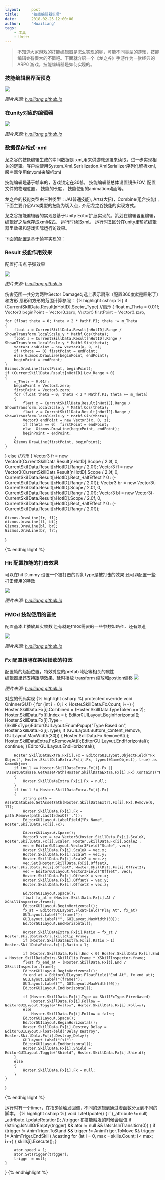 ```yaml
---
layout:     post
title:      "技能编辑器实现"
date:       2018-02-25 12:00:00
author:     "Huailiang"
tags:
    - 工具
    - Unity
---
```



> 不知道大家游戏的技能编辑器是怎么实现的呢，可能不同类型的游戏，技能编辑会有很大的不同吧。下面就介绍一个《龙之谷》手游作为一款经典的 ARPG 游戏，技能编辑器是如何实现的。

### 技能编辑器界面预览
![](/img/post-skill/gif1.gif)

*图片来源: [huailiang.github.io][i3]*


### 在unity对应的编辑器

![](/img/post-skill/skill1.jpg)

*图片来源: [huailiang.github.io][i3]*

### 数据保存格式-xml
龙之谷的技能编辑生成的中间数据是 xml,用来供游戏逻辑来读取，进一步实现相关的逻辑。客户端使用System.Xml.Serialization.XmlSerializer序列化解析xml,服务器使用tinyxml来解析xml

技能编辑是基于帧率的，游戏锁定在30帧。 技能编辑器总体设置镜头FOV, 配置文件的物理位置， 技能的长度， 技能使用的animation动画等。

龙之谷的技能类型由三种类型：JA(普通技能), Arts(大招)，Combine(组合技能) ,下面主要介绍Arts类型的技能为切入点，介绍龙之谷技能的实现方式。

龙之谷技能编辑器的实现是基于Unity Editor扩展实现的。策划在编辑器里编辑，编辑好之后保存成xml格式。 运行时读取xml。 运行时又区分在unity里预览编辑器里效果和游戏实际运行的效果。

下面的配置是基于帧率实现的：
### Result 技能作用效果
配置打击点 子弹效果

![](/img/post-skill/skill2.jpg)

*图片来源: [huailiang.github.io][i3]*

伤害范围一共分为两种Sector Damage勾选上表示扇形（配置360度就是圆形了）和方形
扇形和方形的范围计算参照：
{% highlight csharp %}
if (CurrentSkillData.Result[nHotID].Sector_Type)  //扇形
{
    float m_Theta = 0.01f;
    Vector3 beginPoint = Vector3.zero;
    Vector3 firstPoint = Vector3.zero;

    for (float theta = 0; theta < 2 * Mathf.PI; theta += m_Theta)
    {
        float x = CurrentSkillData.Result[nHotID].Range / ShownTransform.localScale.y * Mathf.Cos(theta);
        float z = CurrentSkillData.Result[nHotID].Range / ShownTransform.localScale.y * Mathf.Sin(theta);
        Vector3 endPoint = new Vector3(x, 0, z);
        if (theta == 0) firstPoint = endPoint;
        else Gizmos.DrawLine(beginPoint, endPoint);
        beginPoint = endPoint;
    }
    Gizmos.DrawLine(firstPoint, beginPoint);
    if (CurrentSkillData.Result[nHotID].Low_Range > 0)
    {
        m_Theta = 0.01f;
        beginPoint = Vector3.zero;
        firstPoint = Vector3.zero;
        for (float theta = 0; theta < 2 * Mathf.PI; theta += m_Theta)
        {
            float x = CurrentSkillData.Result[nHotID].Range / ShownTransform.localScale.y * Mathf.Cos(theta);
            float z = CurrentSkillData.Result[nHotID].Range / ShownTransform.localScale.y * Mathf.Sin(theta);
            Vector3 endPoint = new Vector3(x, 0, z);
            if (theta == 0)  firstPoint = endPoint;
            else  Gizmos.DrawLine(beginPoint, endPoint);
            beginPoint = endPoint;
        }
        Gizmos.DrawLine(firstPoint, beginPoint);
    }
}
else  //方形
{
    Vector3 fr = new Vector3(CurrentSkillData.Result[nHotID].Scope / 2.0f, 0, CurrentSkillData.Result[nHotID].Range / 2.0f);
    Vector3 fl = new Vector3(CurrentSkillData.Result[nHotID].Scope / 2.0f, 0, CurrentSkillData.Result[nHotID].Rect_HalfEffect ? 0 : (-CurrentSkillData.Result[nHotID].Range / 2.0f));
    Vector3 br = new Vector3(-CurrentSkillData.Result[nHotID].Scope / 2.0f, 0, CurrentSkillData.Result[nHotID].Range / 2.0f);
    Vector3 bl = new Vector3(-CurrentSkillData.Result[nHotID].Scope / 2.0f, 0, CurrentSkillData.Result[nHotID].Rect_HalfEffect ? 0 : (-CurrentSkillData.Result[nHotID].Range / 2.0f));

    Gizmos.DrawLine(fr, fl);
    Gizmos.DrawLine(fl, bl);
    Gizmos.DrawLine(bl, br);
    Gizmos.DrawLine(br, fr);
}

{% endhighlight %}

### Hit 配置技能的打击效果
可以在hit Dummy 设置一个被打击的对象
type是被打击的效果
还可以配置一些打击使用的特效

![](/img/post-skill/skill3.jpg)

*图片来源: [huailiang.github.io][i3]*

### FMOd 技能使用的音效
配置基本上播放其实帧数 还有就是fmod需要的一些参数如路径、还有频道

![](/img/post-skill/skill5.jpg)

*图片来源: [huailiang.github.io][i3]*


### Fx 配置技能在某帧播放的特效
配置帧的起始位置，特效对应的prefab 地址等相关的属性  
编辑器里还支持跟随效果、延时播放 transform 缩放和postion偏移
![](/img/post-skill/skill4.jpg)

*图片来源: [huailiang.github.io][i3]*

对应的代码实现
{% highlight csharp %}
protected override void OnInnerGUI()
{
    for (int i = 0; i < Hoster.SkillData.Fx.Count; i++)
    {
        Hoster.SkillData.Fx[i].Combined = (Hoster.SkillData.TypeToken == 2);
        Hoster.SkillData.Fx[i].Index = i;
        EditorGUILayout.BeginHorizontal();
        Hoster.SkillData.Fx[i].Type = (SkillFxType)EditorGUILayout.EnumPopup("Type Based on", Hoster.SkillData.Fx[i].Type);
        if (GUILayout.Button(_content_remove, GUILayout.MaxWidth(30)))
        {
            Hoster.SkillData.Fx.RemoveAt(i);
            Hoster.SkillDataExtra.Fx.RemoveAt(i);
            EditorGUILayout.EndHorizontal();
            continue;
        }
        EditorGUILayout.EndHorizontal();

        Hoster.SkillDataExtra.Fx[i].Fx = EditorGUILayout.ObjectField("Fx Object", Hoster.SkillDataExtra.Fx[i].Fx, typeof(GameObject), true) as GameObject;
        if (null == Hoster.SkillDataExtra.Fx[i].Fx || !AssetDatabase.GetAssetPath(Hoster.SkillDataExtra.Fx[i].Fx).Contains("Resources/Effects/"))
        {
            Hoster.SkillDataExtra.Fx[i].Fx = null;
        }
        if (null != Hoster.SkillDataExtra.Fx[i].Fx)
        {
            string path = AssetDatabase.GetAssetPath(Hoster.SkillDataExtra.Fx[i].Fx).Remove(0, 17);
            Hoster.SkillData.Fx[i].Fx = path.Remove(path.LastIndexOf('.'));
            EditorGUILayout.LabelField("Fx Name", Hoster.SkillData.Fx[i].Fx);

            EditorGUILayout.Space();
            Vector3 vec = new Vector3(Hoster.SkillData.Fx[i].ScaleX, Hoster.SkillData.Fx[i].ScaleY, Hoster.SkillData.Fx[i].ScaleZ);
            vec = EditorGUILayout.Vector3Field("Scale", vec);
            Hoster.SkillData.Fx[i].ScaleX = vec.x;
            Hoster.SkillData.Fx[i].ScaleY = vec.y;
            Hoster.SkillData.Fx[i].ScaleZ = vec.z;
            vec.Set(Hoster.SkillData.Fx[i].OffsetX, Hoster.SkillData.Fx[i].OffsetY, Hoster.SkillData.Fx[i].OffsetZ);
            vec = EditorGUILayout.Vector3Field("Offset", vec);
            Hoster.SkillData.Fx[i].OffsetX = vec.x;
            Hoster.SkillData.Fx[i].OffsetY = vec.y;
            Hoster.SkillData.Fx[i].OffsetZ = vec.z;

            EditorGUILayout.Space();
            float fx_at = (Hoster.SkillData.Fx[i].At / XSkillInspector.frame);
            EditorGUILayout.BeginHorizontal();
            fx_at = EditorGUILayout.FloatField("Play At", fx_at);
            GUILayout.Label("(frame)");
            GUILayout.Label("", GUILayout.MaxWidth(30));
            EditorGUILayout.EndHorizontal();

            Hoster.SkillDataExtra.Fx[i].Ratio = fx_at / Hoster.SkillDataExtra.SkillClip_Frame;
            if (Hoster.SkillDataExtra.Fx[i].Ratio > 1) Hoster.SkillDataExtra.Fx[i].Ratio = 1;

            if (Hoster.SkillData.Fx[i].End < 0) Hoster.SkillData.Fx[i].End = Hoster.SkillDataExtra.SkillClip_Frame * XSkillInspector.frame;
            float fx_end_at = (Hoster.SkillData.Fx[i].End / XSkillInspector.frame);
            EditorGUILayout.BeginHorizontal();
            fx_end_at = EditorGUILayout.FloatField("End At", fx_end_at);
            GUILayout.Label("(frame)");
            GUILayout.Label("", GUILayout.MaxWidth(30));
            EditorGUILayout.EndHorizontal();

            if (Hoster.SkillData.Fx[i].Type == SkillFxType.FirerBased)
                Hoster.SkillData.Fx[i].Follow = EditorGUILayout.Toggle("Follow", Hoster.SkillData.Fx[i].Follow);
            else
                Hoster.SkillData.Fx[i].Follow = false;
            EditorGUILayout.Space();
            EditorGUILayout.BeginHorizontal();
            Hoster.SkillData.Fx[i].Destroy_Delay = EditorGUILayout.FloatField("Delay Destroy", Hoster.SkillData.Fx[i].Destroy_Delay);
            GUILayout.Label("(s)");
            EditorGUILayout.EndHorizontal();
            Hoster.SkillData.Fx[i].Shield = EditorGUILayout.Toggle("Shield", Hoster.SkillData.Fx[i].Shield);
        }
        else
        {
            Hoster.SkillData.Fx[i].Fx = null;
        }
    }
}

{% endhighlight %}

运行时有一个timer，在指定帧触发回调，不同的逻辑到通过虚函数分发到不同的脚本。
{% highlight csharp %}
void LateUpdate()
{
    if (_attribute != null) _attribute.UpdateRotation();
    //trigger 在技能触发的时候会赋值
    if (!string.IsNullOrEmpty(trigger) && ator != null && !ator.IsInTransition(0))
    {
        if (trigger != AnimTriger.ToStand &&
            trigger != AnimTriger.ToMove &&
            trigger != AnimTriger.EndSkill)
            //casting
            for (int i = 0, max = skills.Count; i < max; i++)
            {
                skills[i].Execute();
            }

        ator.speed = 1;
        ator.SetTrigger(trigger);
        trigger = null;
    }
}
{% endhighlight %}


[i1]: http://appleinsider.com/articles/08/10/03/latest_iphone_software_supports_full_screen_web_apps.html

[i2]: http://docs.groovy-lang.org/latest/html/api/groovy/util/GroovyScriptEngine.html

[i3]: https://huailiang.github.io 
